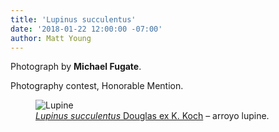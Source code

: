 ```yaml
---
title: 'Lupinus succulentus'
date: '2018-01-22 12:00:00 -07:00'
author: Matt Young
---
```

Photograph by **Michael Fugate**.

Photography contest, Honorable Mention.
<figure>
<img src="{{ site.baseurl }}/uploads/2018/Fugate_Lupinus.JPG" alt="Lupine"/>
<figcaption>
<a href="http://ucjeps.berkeley.edu/eflora/eflora_display.php?tid=32095"><i>Lupinus succulentus</i> Douglas ex K. Koch</a> &ndash; arroyo lupine.
</figcaption>
</figure>



